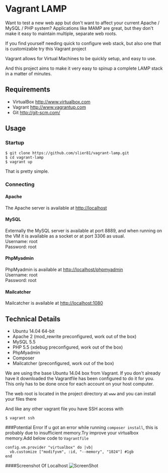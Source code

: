 Vagrant LAMP
============

Want to test a new web app but don't want to affect your current Apache / MySQL / PHP system?
Applications like MAMP are great, but they don't make it easy to maintain multiple, separate
web roots.

If you find yourself needing quick to configure web stack, but also one that is customizable try this Vagrant project

Vagrant allows for Virtual Machines to be quickly setup, and easy to use.

And this project aims to make it very easy to spinup a complete LAMP stack in a matter of minutes.

Requirements
------------
* VirtualBox <http://www.virtualbox.com>
* Vagrant <http://www.vagrantup.com>
* Git <http://git-scm.com/>

Usage
-----

### Startup
	$ git clone https://github.com/slier81/vagrant-lamp.git
	$ cd vagrant-lamp
	$ vagrant up

That is pretty simple.

### Connecting

#### Apache
The Apache server is available at <http://localhost>

#### MySQL
Externally the MySQL server is available at port 8889, and when running on the VM it is available as a socket or at port 3306 as usual.  
Username: root  
Password: root

#### PhpMyadmin
PhpMyadmin is available at <http://localhost/phpmyadmin>  
Username: root  
Password: root

#### Mailcatcher
Mailcatcher is available at <http://localhost:1080>  

Technical Details
-----------------
* Ubuntu 14.04 64-bit
* Apache 2 (mod_rewrite preconfigured, work out of the box)
* MySQL 5.5
* PHP 5.5 (xdebug preconfigured, work out of the box)
* PhpMyadmin
* Composer
* Mailcatcher (preconfigured, work out of the box)

We are using the base Ubuntu 14.04 box from Vagrant. If you don't already have it downloaded
the Vagrantfile has been configured to do it for you. This only has to be done once
for each account on your host computer.

The web root is located in the project directory at `www` and you can install your files there

And like any other vagrant file you have SSH access with

	$ vagrant ssh  
	
###Potential Error
If u got an error while running `composer install`, this is probably due to insufficient memory.Try improve your virtualbox memory.Add below code to `Vagrantfile`
```
config.vm.provider "virtualbox" do |vb|
  vb.customize ["modifyvm", :id, "--memory", "1024"] #1gb
end
```

####Screenshot Of Localhost
![ScreenShot](http://i.imgur.com/EDHyAdM.png)
